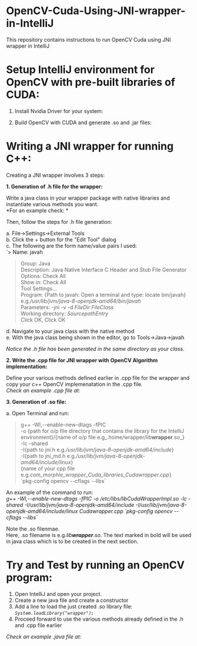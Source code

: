 # OpenCV-Cuda-Using-JNI-wrapper-in-IntelliJ  
This repository contains instructions to run OpenCV Cuda using JNI wrapper in IntelliJ  

# Setup IntelliJ environment for OpenCV with pre-built libraries of CUDA:  

1. Install Nvidia Driver for your system:  

2. Build OpenCV with CUDA and generate .so and .jar files:  


# Writing a JNI wrapper for running C++:
Creating a JNI wrapper involves 3 steps:  

**1. Generation of .h file for the wrapper:**  

Write a java class in your wrapper package with native libraries and instantiate various methods you want.   
*For an example check: *  

Then, follow the steps for .h file generation:  

   a. File->Settings->External Tools  
   b. Click the + button for the "Edit Tool" dialog  
   c. The following are the form name/value pairs I used:  
`> Name: javah  
> Group: Java  
> Description: Java Native Interface C Header and Stub File Generator  
> Options: Check All  
> Show in: Check All  
> Tool Settings...  
> Program: {Path to javah: Open a terminal and type: locate bin/javah} e.g._/usr/lib/jvm/java-8-openjdk-amd64/bin/javah_  
> Parameters: -jni -v -d $FileDir$ $FileClass$            
> Working directory: $SourcepathEntry$  
> Click OK, Click OK `
 
   d. Navigate to your java class with the native method    
   e. With the java class being shown in the editor, go to Tools->Java->javah  

*Notice the .h file has been generated in the same directory as your class.*  

**2. Write the .cpp file for JNI wrapper with OpenCV Algorithm implementation:**  

Define your various methods defined earlier in .cpp file for the wrapper and copy your c++ OpenCV implemenatation in the .cpp file.  
_Check an example .cpp file at:_  

**3. Generation of .so file:**  

   a. Open Terminal and run:  

> g++ -Wl,--enable-new-dtags -fPIC   
> -o {path for o/p file directory that contains the library for the IntelliJ environment}/{name of o/p file e.g_.home/wrapper/lib**wrapper**.so_}   
> -lc -shared   
> -I{path to jni.h e.g._/usr/lib/jvm/java-8-openjdk-amd64/include_}   
> -I{path to jni_md.h e.g._/usr/lib/jvm/java-8-openjdk-amd64/include/linux_}   
> {name of your cpp file e.g._com_morphle_wrapper_Cuda_libraries_Cudawrapper.cpp_}   
> \`pkg-config opencv --cflags --libs\`   

An example of the command to run:  
_g++ -Wl,--enable-new-dtags -fPIC -o /etc/libs/libCudaWrapperImpl.so -lc -shared -I/usr/lib/jvm/java-8-openjdk-amd64/include -I/usr/lib/jvm/java-8-openjdk-amd64/include/linux Cudawrapper.cpp \`pkg-config opencv --cflags --libs\`_  

Note the .so filenmae.    
Here, .so filename is e.g._lib**wrapper**.so_. The text marked in bold will be used in java class which is to be created in the next section.

# Try and Test by running an OpenCV program:    

1. Open IntelliJ and open your project.   
2. Create a new java file and create a constructor    
3. Add a line to load the just created .so library file: _`System.loadLibrary("wrapper");`_   
4. Proceed forward to use the various methods already defined in the .h and .cpp file earlier  

_Check an example .java file at:_  
